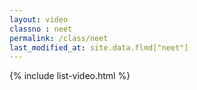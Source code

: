 ```yaml
---
layout: video
classno : neet
permalink: /class/neet
last_modified_at: site.data.flmd["neet"]
---
```


{% include list-video.html %}
